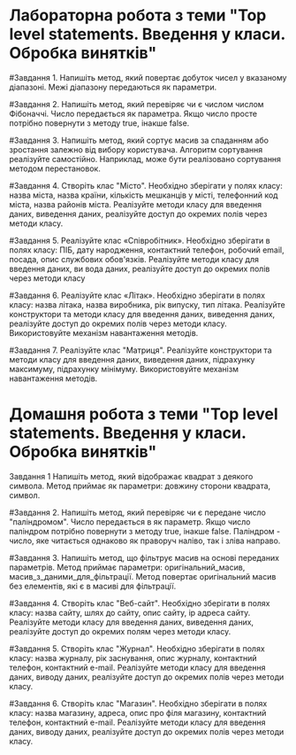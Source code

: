 # Лабораторна робота з теми "Top level statements. Введення у класи. Обробка винятків"

#Завдання 1.
Напишіть метод, який повертає добуток
чисел у вказаному діапазоні. Межі діапазону передаються як параметри.

#Завдання 2.
Напишіть метод, який перевіряє чи є
числом числом Фібоначчі. Число передається як
параметра. Якщо число просте потрібно повернути з методу
true, інакше false.

#Завдання 3.
Напишіть метод, який сортує масив за спаданням
або зростання залежно від вибору користувача.
Алгоритм сортування реалізуйте самостійно.
Наприклад, може бути реалізовано сортування методом
перестановок.

#Завдання 4.
Створіть клас "Місто". Необхідно зберігати у полях
класу: назва міста, назва країни, кількість
мешканців у місті, телефонний код міста, назва районів міста. Реалізуйте методи класу для введення даних,
виведення даних, реалізуйте доступ до окремих полів
через методи класу.

#Завдання 5.
Реалізуйте клас «Співробітник». Необхідно зберігати в
полях класу: ПІБ, дату народження, контактний телефон,
робочий email, посада, опис службових обов'язків. Реалізуйте методи класу для введення даних, ви вода даних, реалізуйте доступ до окремих полів через
методи класу

#Завдання 6.
Реалізуйте клас «Літак». Необхідно зберігати в
полях класу: назва літака, назва виробника, рік випуску, тип літака. Реалізуйте конструктори
та методи класу для введення даних, виведення даних, реалізуйте доступ до окремих полів через методи класу.
Використовуйте механізм навантаження методів.

#Завдання 7.
Реалізуйте клас "Матриця". Реалізуйте конструктори та методи класу для введення даних, виведення даних,
підрахунку максимуму, підрахунку мінімуму. Використовуйте
механізм навантаження методів.


# Домашня робота з теми "Top level statements. Введення у класи. Обробка винятків"

Завдання 1
Напишіть метод, який відображає квадрат з
деякого символа. Метод приймає як параметри: довжину сторони квадрата, символ.

#Завдання 2.
Напишіть метод, який перевіряє чи є
передане число "паліндромом". Число передається в
як параметр. Якщо число паліндром потрібно повернути з методу true, інакше false.
Паліндром - число, яке читається однаково як
праворуч наліво, так і зліва направо. 

#Завдання 3.
Напишіть метод, що фільтрує масив на основі
переданих параметрів. Метод приймає параметри:
оригінальний_масив, масив_з_даними_для_фільтрації. Метод повертає оригінальний масив без елементів, які є в масиві для фільтрації.

#Завдання 4.
Створіть клас "Веб-сайт". Необхідно зберігати в
полях класу: назва сайту, шлях до сайту, опис
сайту, ip адреса сайту. Реалізуйте методи класу для введення
даних, виведення даних, реалізуйте доступ до окремих
полям через методи класу.

#Завдання 5.
Створіть клас "Журнал". Необхідно зберігати в
полях класу: назва журналу, рік заснування, опис журналу, контактний телефон, контактний e-mail.
Реалізуйте методи класу для введення даних, виводу
даних, реалізуйте доступ до окремих полів через
методи класу.

#Завдання 6.
Створіть клас "Магазин". Необхідно зберігати в
полях класу: назва магазину, адреса, опис про філя магазину, контактний телефон, контактний e-mail.
Реалізуйте методи класу для введення даних, виводу
даних, реалізуйте доступ до окремих полів через
методи класу.
